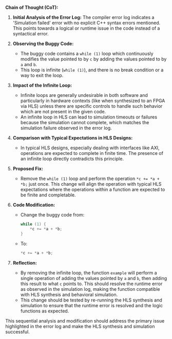 **Chain of Thought (CoT):**

1. **Initial Analysis of the Error Log:**
   The compiler error log indicates a 'Simulation failed' error with no explicit C++ syntax errors mentioned. This points towards a logical or runtime issue in the code instead of a syntactical error. 

2. **Observing the Buggy Code:**
   - The buggy code contains a `while (1)` loop which continuously modifies the value pointed to by `c` by adding the values pointed to by `a` and `b`.
   - This loop is infinite (`while (1)`), and there is no break condition or a way to exit the loop. 

3. **Impact of the Infinite Loop:**
   - Infinite loops are generally undesirable in both software and particularly in hardware contexts (like when synthesized to an FPGA via HLS) unless there are specific controls to handle such behavior which are not present in the given code.
   - An infinite loop in HLS can lead to simulation timeouts or failures because the simulation cannot complete, which matches the simulation failure observed in the error log.

4. **Comparison with Typical Expectations in HLS Designs:**
   - In typical HLS designs, especially dealing with interfaces like AXI, operations are expected to complete in finite time. The presence of an infinite loop directly contradicts this principle.

5. **Proposed Fix:**
   - Remove the `while (1)` loop and perform the operation `*c += *a + *b;` just once. This change will align the operation with typical HLS expectations where the operations within a function are expected to be finite and completable.

6. **Code Modification:**
   - Change the buggy code from:
     ```cpp
     while (1) {
         *c += *a + *b;
     }
     ```
   - To:
     ```cpp
     *c += *a + *b;
     ```

7. **Reflection:**
   - By removing the infinite loop, the function `example` will perform a single operation of adding the values pointed by `a` and `b`, then adding this result to what `c` points to. This should resolve the runtime error as observed in the simulation log, making the function compatible with HLS synthesis and behavioral simulation. 
   - This change should be tested by re-running the HLS synthesis and simulation to ensure that the runtime error is resolved and the logic functions as expected.

This sequential analysis and modification should address the primary issue highlighted in the error log and make the HLS synthesis and simulation successful.